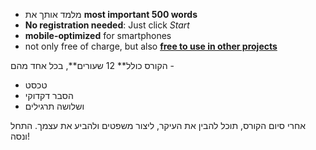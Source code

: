 - מלמד אותך את **most important 500 words**
- **No registration needed**: Just click *Start*
- **mobile-optimized** for smartphones
- not only free of charge, but also **[free to use in other projects](https://github.com/Esperanto/kurso-zagreba-metodo)**

הקורס כולל** 12 שעורים**, בכל אחד מהם -

- טכסט
- הסבר דקדוקי
- ושלושה תרגילים

אחרי סיום הקורס, תוכל להבין את העיקר, ליצור משפטים ולהביע את עצמך. התחל ונסה!
